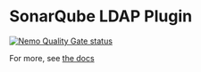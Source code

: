 SonarQube LDAP Plugin
=====================
[![Nemo Quality Gate status](https://nemo.sonarqube.org/api/badges/gate?key=org.sonarsource.ldap%3Asonar-ldap-plugin)](https://nemo.sonarqube.org/overview?id=org.sonarsource.ldap%3Asonar-ldap-plugin)

For more, see [the docs](http://docs.sonarqube.org/display/PLUG/LDAP+Plugin)
